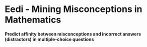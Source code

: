 # Eedi - Mining Misconceptions in Mathematics
#### Predict affinity between misconceptions and incorrect answers (distractors) in multiple-choice questions